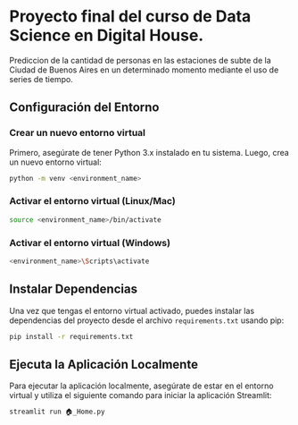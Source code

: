# Proyecto final del curso de Data Science en Digital House.

Prediccion de la cantidad de personas en las estaciones de subte de la Ciudad de Buenos Aires en un determinado momento mediante el uso de series de tiempo.

## Configuración del Entorno

### Crear un nuevo entorno virtual

Primero, asegúrate de tener Python 3.x instalado en tu sistema. Luego, crea un nuevo entorno virtual:

```bash
python -m venv <environment_name>
```

### Activar el entorno virtual (Linux/Mac)

```bash
source <environment_name>/bin/activate
```

### Activar el entorno virtual (Windows)

```bash
<environment_name>\Scripts\activate
```

## Instalar Dependencias

Una vez que tengas el entorno virtual activado, puedes instalar las dependencias del proyecto desde el archivo `requirements.txt` usando pip:

```bash
pip install -r requirements.txt
```


## Ejecuta la Aplicación Localmente

Para ejecutar la aplicación localmente, asegúrate de estar en el entorno virtual y utiliza el siguiente comando para iniciar la aplicación Streamlit:

```bash
streamlit run 🏠_Home.py
```
